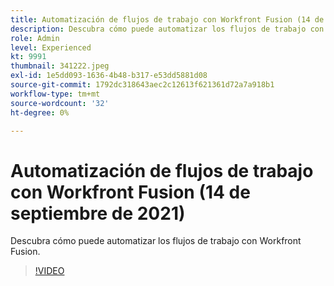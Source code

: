 ```yaml
---
title: Automatización de flujos de trabajo con Workfront Fusion (14 de septiembre de 2021)
description: Descubra cómo puede automatizar los flujos de trabajo con Workfront Fusion.
role: Admin
level: Experienced
kt: 9991
thumbnail: 341222.jpeg
exl-id: 1e5dd093-1636-4b48-b317-e53dd5881d08
source-git-commit: 1792dc318643aec2c12613f621361d72a7a918b1
workflow-type: tm+mt
source-wordcount: '32'
ht-degree: 0%

---
```


# Automatización de flujos de trabajo con Workfront Fusion (14 de septiembre de 2021)

Descubra cómo puede automatizar los flujos de trabajo con Workfront Fusion.

>[!VIDEO](https://video.tv.adobe.com/v/341222/?quality=12&learn=on)
